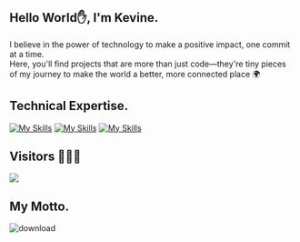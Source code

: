            
 ## Hello World✋, I'm Kevine.
 I believe in the power of technology to make a positive impact, one commit at a time.</br> 
 Here, you'll find projects that are more than just code—they're tiny pieces of my journey to make the world a better, more connected place 🌍

 
<!---
Kevinemug/Kevinemug is a ✨ special ✨ repository because its `README.md` (this file) appears on your GitHub profile.  
You can click the Preview link to take a look at your changes. 
--->  


## Technical Expertise.
[![My Skills](https://skillicons.dev/icons?i=js,html,css,php,react,nodejs,laravel)](https://skillicons.dev) 
[![My Skills](https://skillicons.dev/icons?i=java,figma&theme=light)](https://skillicons.dev)
[![My Skills](https://skillicons.dev/icons?i=tailwind,c,typescript,angular,nestjs,jest,docker,postgresql,mongodb,aws)](https://skillicons.dev)


## Visitors 🧑‍🤝‍🧑

[![](https://visitcount.itsvg.in/api?id=Kevinemug&label=Profile%20Views&color=11&icon=7&pretty=true)](https://visitcount.itsvg.in)




## My Motto.

![download](https://user-images.githubusercontent.com/98740834/227730275-000d0dd8-2329-4c23-a483-1470c7489cff.png)
